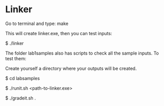 # Linker
Go to terminal and type:
 make


This will create linker.exe, then you can test inputs:


$ ./linker <name-of-the-input-file>

The folder lab1samples also has scripts to check all the sample inputs. To test them:


Create yourself a directory <your-outdir> where your outputs will be created.
  
$ cd labsamples


$ ./runit.sh <your-outdir> <path-to-linker.exe>
  
  
$ ./gradeit.sh . <your-outdir> 
